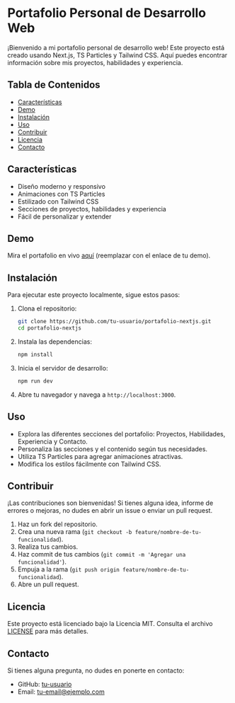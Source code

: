 # Portafolio Personal de Desarrollo Web

¡Bienvenido a mi portafolio personal de desarrollo web! Este proyecto está creado usando Next.js, TS Particles y Tailwind CSS. Aquí puedes encontrar información sobre mis proyectos, habilidades y experiencia.

## Tabla de Contenidos
- [Características](#características)
- [Demo](#demo)
- [Instalación](#instalación)
- [Uso](#uso)
- [Contribuir](#contribuir)
- [Licencia](#licencia)
- [Contacto](#contacto)

## Características

- Diseño moderno y responsivo
- Animaciones con TS Particles
- Estilizado con Tailwind CSS
- Secciones de proyectos, habilidades y experiencia
- Fácil de personalizar y extender

## Demo

Mira el portafolio en vivo [aquí](#) (reemplazar con el enlace de tu demo).

## Instalación

Para ejecutar este proyecto localmente, sigue estos pasos:

1. Clona el repositorio:
    ```bash
    git clone https://github.com/tu-usuario/portafolio-nextjs.git
    cd portafolio-nextjs
    ```

2. Instala las dependencias:
    ```bash
    npm install
    ```

3. Inicia el servidor de desarrollo:
    ```bash
    npm run dev
    ```

4. Abre tu navegador y navega a `http://localhost:3000`.

## Uso

- Explora las diferentes secciones del portafolio: Proyectos, Habilidades, Experiencia y Contacto.
- Personaliza las secciones y el contenido según tus necesidades.
- Utiliza TS Particles para agregar animaciones atractivas.
- Modifica los estilos fácilmente con Tailwind CSS.

## Contribuir

¡Las contribuciones son bienvenidas! Si tienes alguna idea, informe de errores o mejoras, no dudes en abrir un issue o enviar un pull request.

1. Haz un fork del repositorio.
2. Crea una nueva rama (`git checkout -b feature/nombre-de-tu-funcionalidad`).
3. Realiza tus cambios.
4. Haz commit de tus cambios (`git commit -m 'Agregar una funcionalidad'`).
5. Empuja a la rama (`git push origin feature/nombre-de-tu-funcionalidad`).
6. Abre un pull request.

## Licencia

Este proyecto está licenciado bajo la Licencia MIT. Consulta el archivo [LICENSE](LICENSE) para más detalles.

## Contacto

Si tienes alguna pregunta, no dudes en ponerte en contacto:

- GitHub: [tu-usuario](https://github.com/tu-usuario)
- Email: tu-email@ejemplo.com

